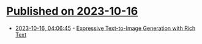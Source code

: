 # [Published on 2023-10-16](index.md)

* [2023-10-16, 04:06:45](https://lobste.rs/s/ig7n6b/expressive_text_image_generation_with) - [Expressive Text-to-Image Generation with Rich Text](https://rich-text-to-image.github.io/)
